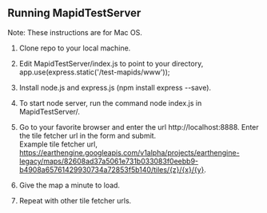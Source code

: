 Running MapidTestServer
-----------------------

Note: These instructions are for Mac OS.

1) Clone repo to your local machine. 
  
2) Edit MapidTestServer/index.js to point to your directory,  
app.use(express.static('<your root directory>/test-mapids/www'));
  
3) Install node.js and express.js (npm install express --save).

4) To start node server, run the command node index.js in MapidTestServer/.

3) Go to your favorite browser and enter the url http://localhost:8888. Enter the tile fetcher url in the form and submit.  
Example tile fetcher url, https://earthengine.googleapis.com/v1alpha/projects/earthengine-legacy/maps/82608ad37a5061e731b033083f0eebb9-b4908a65761429930734a72853f5b140/tiles/{z}/{x}/{y}.

4) Give the map a minute to load.

5) Repeat with other tile fetcher urls.

